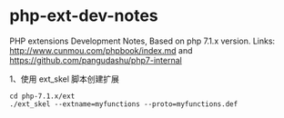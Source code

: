 # php-ext-dev-notes

PHP extensions Development Notes, Based on php 7.1.x version.
Links:
http://www.cunmou.com/phpbook/index.md
and
https://github.com/pangudashu/php7-internal

1、使用 ext_skel 脚本创建扩展

```
cd php-7.1.x/ext
./ext_skel --extname=myfunctions --proto=myfunctions.def
```
